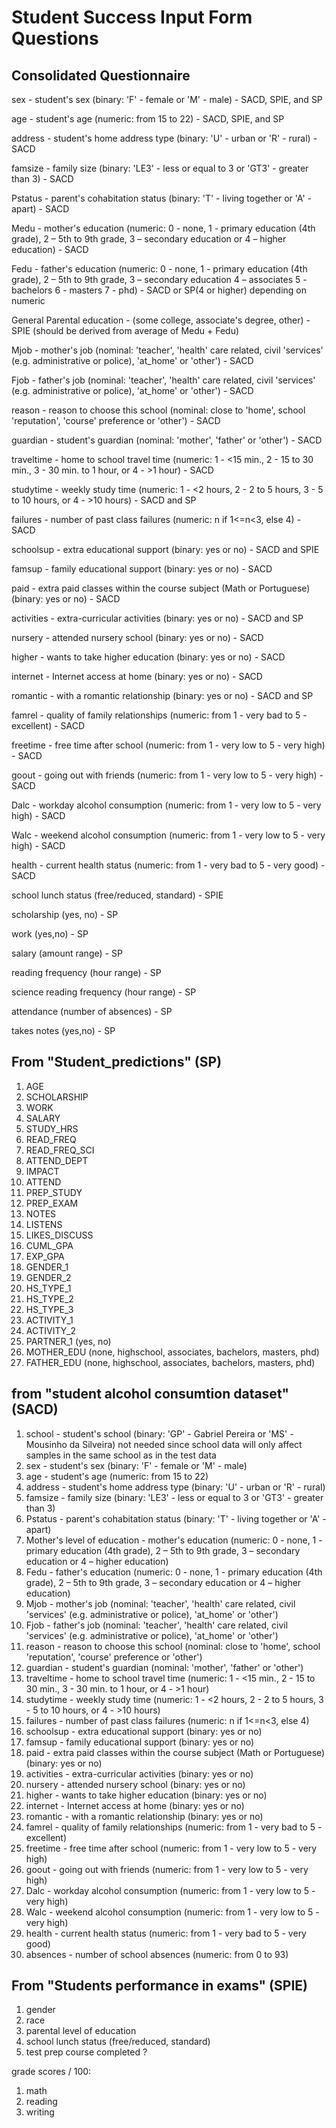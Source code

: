 # Student Success Input Form Questions

## Consolidated Questionnaire 

sex - student's sex (binary: 'F' - female or 'M' - male)
    - SACD, SPIE, and SP
    
age - student's age (numeric: from 15 to 22)
    - SACD, SPIE, and SP

address - student's home address type (binary: 'U' - urban or 'R' - rural)
    - SACD

famsize - family size (binary: 'LE3' - less or equal to 3 or 'GT3' - greater than 3)
    - SACD
    
Pstatus - parent's cohabitation status (binary: 'T' - living together or 'A' - apart)
    - SACD

Medu - mother's education (numeric: 0 - none, 1 - primary education (4th grade), 2 – 5th to 9th grade, 3 – secondary education or 4 – higher education)
    - SACD

Fedu - father's education (numeric: 0 - none, 1 - primary education (4th grade), 2 – 5th to 9th grade, 3 – secondary education 4 – associates  5 - bachelors 6 - masters 7 - phd)
    - SACD or SP(4 or higher) depending on numeric

General Parental education - (some college, associate's degree, other)
    - SPIE (should be derived from average of Medu + Fedu)

Mjob - mother's job (nominal: 'teacher', 'health' care related, civil 'services' (e.g. administrative or police), 'at_home' or 'other')
    - SACD

Fjob - father's job (nominal: 'teacher', 'health' care related, civil 'services' (e.g. administrative or police), 'at_home' or 'other')
    - SACD

reason - reason to choose this school (nominal: close to 'home', school 'reputation', 'course' preference or 'other')
    - SACD

guardian - student's guardian (nominal: 'mother', 'father' or 'other')
    - SACD

traveltime - home to school travel time (numeric: 1 - <15 min., 2 - 15 to 30 min., 3 - 30 min. to 1 hour, or 4 - >1 hour)
    - SACD

studytime - weekly study time (numeric: 1 - <2 hours, 2 - 2 to 5 hours, 3 - 5 to 10 hours, or 4 - >10 hours)
    - SACD and SP

failures - number of past class failures (numeric: n if 1<=n<3, else 4)
    - SACD

schoolsup - extra educational support (binary: yes or no)
    - SACD and SPIE

famsup - family educational support (binary: yes or no)
    - SACD

paid - extra paid classes within the course subject (Math or Portuguese) (binary: yes or no)
    - SACD

activities - extra-curricular activities (binary: yes or no)
    - SACD and SP

nursery - attended nursery school (binary: yes or no)
    - SACD

higher - wants to take higher education (binary: yes or no)
    - SACD

internet - Internet access at home (binary: yes or no)
    - SACD

romantic - with a romantic relationship (binary: yes or no)
    - SACD and SP

famrel - quality of family relationships (numeric: from 1 - very bad to 5 - excellent)
    - SACD

freetime - free time after school (numeric: from 1 - very low to 5 - very high)
    - SACD

goout - going out with friends (numeric: from 1 - very low to 5 - very high)
    - SACD

Dalc - workday alcohol consumption (numeric: from 1 - very low to 5 - very high)
    - SACD

Walc - weekend alcohol consumption (numeric: from 1 - very low to 5 - very high)
    - SACD

health - current health status (numeric: from 1 - very bad to 5 - very good)
    - SACD

school lunch status (free/reduced, standard)
    - SPIE

scholarship (yes, no)
    - SP

work (yes,no)
    - SP

salary (amount range)
    - SP

reading frequency (hour range)
    - SP

science reading frequency (hour range)
    - SP

attendance (number of absences)
    - SP
    
takes notes (yes,no)
    - SP


## From "Student_predictions" (SP)

1. AGE
2. SCHOLARSHIP 
3. WORK 
4. SALARY 
5. STUDY_HRS 
6. READ_FREQ 
7. READ_FREQ_SCI 
8. ATTEND_DEPT 
9. IMPACT 
10. ATTEND
11. PREP_STUDY 
12. PREP_EXAM 
13. NOTES 
14. LISTENS 
15. LIKES_DISCUSS 
16. CUML_GPA 
17. EXP_GPA 
18. GENDER_1 
19. GENDER_2 
20. HS_TYPE_1 
21. HS_TYPE_2 
22. HS_TYPE_3 
23. ACTIVITY_1 
24. ACTIVITY_2 
25. PARTNER_1 (yes, no)
27. MOTHER_EDU (none, highschool, associates, bachelors, masters, phd)
28.  FATHER_EDU (none, highschool, associates, bachelors, masters, phd)   

## from "student alcohol consumtion dataset" (SACD)

1. school - student's school (binary: 'GP' - Gabriel Pereira or 'MS' - Mousinho da Silveira) not needed since school data will only affect samples in the same school as in the test data
2. sex - student's sex (binary: 'F' - female or 'M' - male)
3. age - student's age (numeric: from 15 to 22)
4. address - student's home address type (binary: 'U' - urban or 'R' - rural)
5. famsize - family size (binary: 'LE3' - less or equal to 3 or 'GT3' - greater than 3)
6. Pstatus - parent's cohabitation status (binary: 'T' - living together or 'A' - apart)
7. Mother's level of education - mother's education (numeric: 0 - none, 1 - primary education (4th grade), 2 – 5th to 9th grade, 3 – secondary education or 4 – higher education)
8. Fedu - father's education (numeric: 0 - none, 1 - primary education (4th grade), 2 – 5th to 9th grade, 3 – secondary education or 4 – higher education)
9. Mjob - mother's job (nominal: 'teacher', 'health' care related, civil 'services' (e.g. administrative or police), 'at_home' or 'other')
10. Fjob - father's job (nominal: 'teacher', 'health' care related, civil 'services' (e.g. administrative or police), 'at_home' or 'other')
11. reason - reason to choose this school (nominal: close to 'home', school 'reputation', 'course' preference or 'other')
12. guardian - student's guardian (nominal: 'mother', 'father' or 'other')
13. traveltime - home to school travel time (numeric: 1 - <15 min., 2 - 15 to 30 min., 3 - 30 min. to 1 hour, or 4 - >1 hour)
14. studytime - weekly study time (numeric: 1 - <2 hours, 2 - 2 to 5 hours, 3 - 5 to 10 hours, or 4 - >10 hours)
15. failures - number of past class failures (numeric: n if 1<=n<3, else 4)
16. schoolsup - extra educational support (binary: yes or no)
17. famsup - family educational support (binary: yes or no)
18. paid - extra paid classes within the course subject (Math or Portuguese) (binary: yes or no)
19. activities - extra-curricular activities (binary: yes or no)
20. nursery - attended nursery school (binary: yes or no)
21. higher - wants to take higher education (binary: yes or no)
22. internet - Internet access at home (binary: yes or no)
23. romantic - with a romantic relationship (binary: yes or no)
24. famrel - quality of family relationships (numeric: from 1 - very bad to 5 - excellent)
25. freetime - free time after school (numeric: from 1 - very low to 5 - very high)
26. goout - going out with friends (numeric: from 1 - very low to 5 - very high)
27. Dalc - workday alcohol consumption (numeric: from 1 - very low to 5 - very high)
28. Walc - weekend alcohol consumption (numeric: from 1 - very low to 5 - very high)
29. health - current health status (numeric: from 1 - very bad to 5 - very good)
30. absences - number of school absences (numeric: from 0 to 93)

## From "Students performance in exams" (SPIE)

1. gender
2. race
3. parental level of education
4. school lunch status (free/reduced, standard)
5. test prep course completed ?

grade scores / 100:
1. math
2. reading
3. writing

    
    
    
    
    
    
    
    
    
    
    
    
    
    
    
    
    
    
    
    
    
    
    
    
    
    
    
    
    
